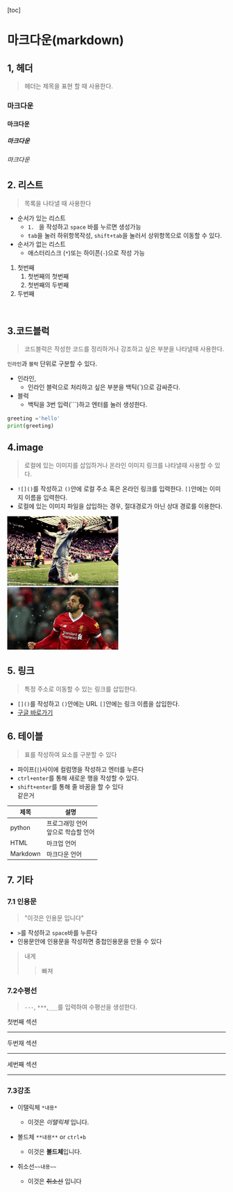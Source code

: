 [toc]







# 마크다운(markdown)

## 1, 헤더

> 헤더는 제목을 표현 할 때 사용한다.

### 마크다운

#### 마크다운 

##### 마크다운 

###### 마크다운



## 2. 리스트

> 목록을 나타낼 때 사용한다 

* 순서가 있는 리스트
  * `1. ` 을 작성하고 `space` 바를 누르면 생성가능
  * `tab`을 눌러 하위항목작성, `shift+tab`을 눌러서 상위항목으로 이동할 수 있다.
* 순서가 없는 리스트
  *  애스터리스크 (`*`)또는 하이픈(`-`)으로 작성 가능

1. 첫번째
   1. 첫번째의 첫번째
   2. 첫번째의 두번째
2. 두번째

​	

## 3.코드블럭

> 코드블럭은 작성한 코드를 정리하거나 강조하고 싶은 부분을 나타낼때 사용한다.

`인라인`과 `블럭` 단위로 구분할 수 있다. 

- 인라인,
  - 인라인 블럭으로 처리하고 싶은 부분을 백틱(`)으로 감싸준다.
- 블럭
  - 백틱을 3번 입력(```)하고 엔터를 눌러 생성한다. 

```python
greeting ='hello'
print(greeting)
```

## 4.image

> 로컬에 있는 이미지를 삽입하거나 온라인 이미지 링크를 나타낼때 사용할 수 있다. 

- `![]()`를 작성하고 `()`안에 로컬 주소 혹은 온라인 링크를 입력한다. `[]`안에는 이미지 이름을 입력한다.
- 로컬에 있는 이미지 파일을 삽입하는 경우, 절대경로가 아닌 상대 경로를 이용한다.

<img src="마크다운(markdown).assets/20.jpg" alt="토레스" style="zoom:25%;" />

<img src="마크다운(markdown).assets/23-1610589023789.jpg" alt="모쌀라" style="zoom:25%;" />

## 5. 링크

>  특정 주소로 이동할 수 있는 링크를 삽입한다.

- `[]()`를 작성하고 `()`안에는 URL `[]`안에는 링크 이름을 삽입한다.
- [구글 바로가기](www.google.com)

## 6. 테이블

> 표를 작성하여 요소를 구분할 수 있다

- 파이프(`|`)사이에 컬럼명을 작성하고 엔터를 누른다
- `ctrl+enter`를 통해 새로운 행을 작성할 수 있다.
- `shift+enter`를 통해 줄 바꿈을 할 수 있다 <br/>같은거

| 제목     | 설명                                    |
| -------- | --------------------------------------- |
| python   | 프로그래밍 언어<br />앞으로 학습할 언어 |
| HTML     | 마크업 언어                             |
| Markdown | 마크다운 언어                           |

## 7. 기타

### 7.1 인용문

> "이것은 인용문 입니다"

- `>`를 작성하고 `space`바를 누른다
- 인용문안에 인용문을 작성하면 중첩인용문을 만들 수 있다

> 내게
>
> > 빠져



### 7.2수평선

> `---`, `***`,`___`를 입력하여 수평선을 생성한다.

첫번째 섹션

---

두번재 섹션

***

세번째 섹션

___

### 7.3강조

- 이탤릭체 `*내용*`
  - 이것은 *이탤릭체* 입니다.

- 볼드체 `**내용**`  or `ctrl+b`
  - 이것은 **볼드체**입니다.
- 취소선`~~내용~~`
  - 이것은 ~~취소선~~ 입니다